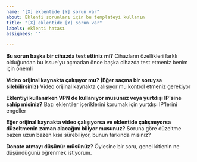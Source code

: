 ```yaml
---
name: "[X] eklentide [Y] sorun var"
about: Eklenti sorunları için bu templateyi kullanın
title: "[X] eklentide [Y] sorun var"
labels: eklenti hatası
assignees: ''

---
```


**Bu sorun başka bir cihazda test ettiniz mi?**
Cihazların özellikleri farklı olduğundan bu issue'yu açmadan önce başka cihazda test etmeniz benim için önemli

**Video orijinal kaynakta çalışıyor mu? (Eğer saçma bir soruysa silebilirsiniz)**
Video orijinal kaynakta çalışıyor mu kontrol etmeniz gerekiyor

**Eklentiyi kullanırken VPN de kullanıyor musunuz veya yurtdışı IP'sine sahip misiniz?**
Bazı eklentiler içeriklerini korumak için yurtdışı IP'lerini engeller

**Eğer orijinal kaynakta video çalışıyorsa ve eklentide çalışmıyorsa düzeltmenin zaman alacağını biliyor musunuz?**
Soruna göre düzeltme bazen uzun bazen kısa sürebiliyor, bunun farkında mısınız?

**Donate atmayı düşünür müsünüz?**
Öylesine bir soru, genel kitlenin ne düşündüğünü öğrenmek istiyorum.
